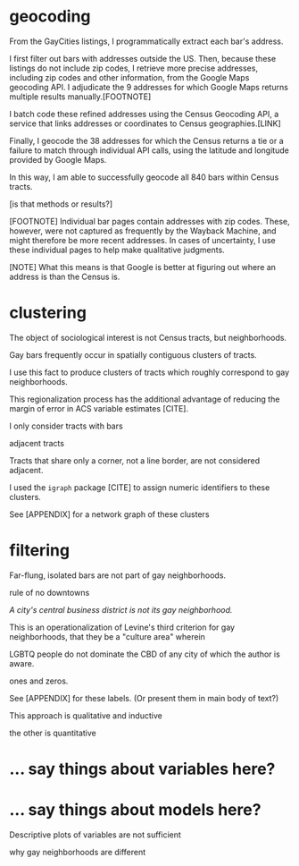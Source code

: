 ---
---

# geocoding

From the GayCities listings, I programmatically extract each bar's address.

I first filter out bars with addresses outside the US. Then, because these listings do not include zip codes, I retrieve more precise addresses, including zip codes and other information, from the Google Maps geocoding API. I adjudicate the 9 addresses for which Google Maps returns multiple results manually.[FOOTNOTE]

I batch code these refined addresses using the Census Geocoding API, a service that links addresses or coordinates to Census geographies.[LINK]

Finally, I geocode the 38 addresses for which the Census returns a tie or a failure to match through individual API calls, using the latitude and longitude provided by Google Maps.

In this way, I am able to successfully geocode all 840 bars within Census tracts.

[is that methods or results?]

[FOOTNOTE] Individual bar pages contain addresses with zip codes. These, however, were not captured as frequently by the Wayback Machine, and might therefore be more recent addresses. In cases of uncertainty, I use these individual pages to help make qualitative judgments.

[NOTE] What this means is that Google is better at figuring out where an address is than the Census is.

# clustering

The object of sociological interest is not Census tracts, but neighborhoods.

Gay bars frequently occur in spatially contiguous clusters of tracts.

I use this fact to produce clusters of tracts which roughly correspond to gay neighborhoods.

This regionalization process has the additional advantage of reducing the margin of error in ACS variable estimates [CITE].

I only consider tracts with bars

adjacent tracts

Tracts that share only a corner, not a line border, are not considered adjacent.

I used the `igraph` package [CITE] to assign numeric identifiers to these clusters.

See [APPENDIX] for a network graph of these clusters

# filtering

Far-flung, isolated bars are not part of gay neighborhoods.

rule of no downtowns

*A city's central business district is not its gay neighborhood.*

This is an operationalization of Levine's third criterion for gay neighborhoods, that they be a "culture area" wherein

LGBTQ people do not dominate the CBD of any city of which the author is aware.

ones and zeros.


See [APPENDIX] for these labels. (Or present them in main body of text?)

This approach is qualitative and inductive

the other is quantitative

# ... say things about variables here?

# ... say things about models here?

Descriptive plots of variables are not sufficient

why gay neighborhoods are different
